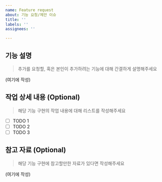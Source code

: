 ```yaml
---
name: Feature request
about: 기능 요청/제안 이슈
title: ''
labels: ''
assignees: ''

---
```


## 기능 설명

> 추가를 요청할, 혹은 본인이 추가하려는 기능에 대해 간결하게 설명해주세요

(여기에 작성)

## 작업 상세 내용 (Optional)

> 해당 기능 구현의 작업 내용에 대해 리스트를 작성해주세요

- [ ] TODO 1
- [ ] TODO 2
- [ ] TODO 3

## 참고 자료 (Optional)

> 해당 기능 구현에 참고할만한 자료가 있다면 작성해주세요

(여기에 작성)
